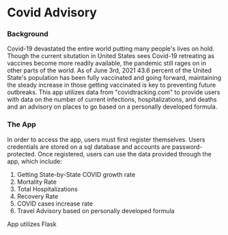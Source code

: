 # Covid Advisory

### Background
Covid-19 devastated the entire world putting many people's lives on hold. Though the current situtation in United States sees Covid-19 retreating as vaccines become more readily available, the pandemic still rages on in other parts of the world. As of June 3rd, 2021 43.6 percent of the United State's population has been fully vaccinated and going forward, maintaining the steady increase in those getting vaccinated is key to preventing future outbreaks. This app utilizes data from "covidtracking.com" to provide users with data on the number of current infections, hospitalizations, and deaths and an advisory on places to go based on a personally developed formula.

### The App
In order to access the app, users must first register themselves. Users credentials are stored on a sql database and accounts are password-protected. Once registered, users can use the data provided through the app, which include:
1. Getting State-by-State COVID growth rate
2. Mortality Rate
3. Total Hospitalizations
4. Recovery Rate
5. COVID cases increase rate
6. Travel Advisory based on personally developed formula

App utilizes Flask
